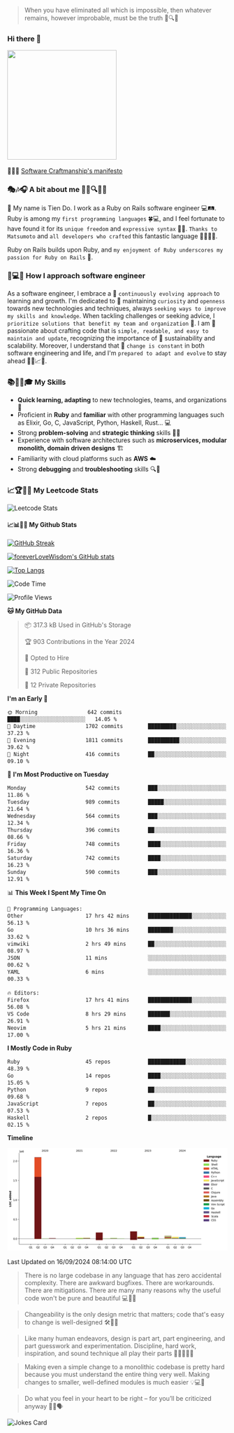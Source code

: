 > When you have eliminated all which is impossible, then whatever remains, however improbable, must be the truth 🤔🔍💡
### Hi there 👋

<!--
**foreverLoveWisdom/foreverLoveWisdom** is a ✨ _special_ ✨ repository because its `README.md` (this file) appears on your GitHub profile.

Here are some ideas to get you started:

- 🔭 I’m currently working on ...
- 🌱 I’m currently learning ...
- 👯 I’m looking to collaborate on ...
- 🤔 I’m looking for help with ...
- 💬 Ask me about ...
- 📫 How to reach me: ...
- 😄 Pronouns: ...
- ⚡ Fun fact: ...
-->

<img src="https://codecondo.com/wp-content/uploads/2017/09/railslogo.png" width="250" height="250">

 📜🔨🌟 [Software Craftmanship's manifesto](http://manifesto.softwarecraftsmanship.org/)

### 🎭🎶🎧 A bit about me 🕵️‍♀️🔍🕵️‍♂️
👋 My name is Tien Do. I work as a Ruby on Rails software engineer 💻🛤️. Ruby is among my `first programming languages` 🍀💻, and I feel fortunate to have found it for its `unique freedom` and `expressive syntax` 🤗💬. `Thanks to Matsumoto` and `all developers who crafted` this fantastic language 🙏👨‍💻🌟.

Ruby on Rails builds upon Ruby, and `my enjoyment of Ruby underscores my passion for Ruby on Rails` 🤩.

### 🤔💻🔨 How I approach software engineer
As a software engineer, I embrace a 🔄 `continuously evolving approach` to learning and growth. I'm dedicated to 🤔 maintaining `curiosity` and `openness` towards new technologies and techniques, always `seeking ways to improve my skills and knowledge`. When tackling challenges or seeking advice, I `prioritize solutions that benefit my team and organization` 👥. I am 🎉 passionate about crafting code that is `simple, readable, and easy to maintain and update`, recognizing the importance of 🌱 sustainability and scalability. Moreover, I understand that 🌊 `change is constant` in both software engineering and life, and I'm `prepared to adapt and evolve` to stay ahead 🏃‍♂️📈🔄.

### 📚🧑‍💻🎓 My Skills
- **Quick learning, adapting** to new technologies, teams, and organizations 🚀
- Proficient in **Ruby** and **familiar** with other programming languages such as Elixir, Go, C, JavaScript, Python, Haskell, Rust... 💻
- Strong **problem-solving** and **strategic thinking** skills 🤔💡
- Experience with software architectures such as **microservices, modular monolith, domain driven designs** 🏗️
- Familiarity with cloud platforms such as **AWS** ☁️ 
- Strong **debugging** and **troubleshooting** skills 🔍🐞


### 📈🏆🧑‍💻 My Leetcode Stats
![Leetcode Stats](https://leetcard.jacoblin.cool/foreverLoveWisdom)

#### 📈📊👨‍💻  My Github Stats

[![GitHub Streak](https://github-readme-streak-stats.herokuapp.com/?user=foreverLoveWisdom&theme=dracula)](https://git.io/streak-stats)
&nbsp;
&nbsp;

[![foreverLoveWisdom's GitHub stats](https://github-readme-stats.vercel.app/api?username=foreverLoveWisdom&show_icons=true&theme=react&count_private=true)](https://github.com/anuraghazra/github-readme-stats)

[![Top Langs](https://github-readme-stats.vercel.app/api/top-langs/?username=foreverLoveWisdom&show_icons=true&theme=vue-dark)](https://github.com/anuraghazra/github-readme-stats)

<!--START_SECTION:waka-->
![Code Time](http://img.shields.io/badge/Code%20Time-3%2C286%20hrs%2018%20mins-blue)

![Profile Views](http://img.shields.io/badge/Profile%20Views-2-blue)

**🐱 My GitHub Data** 

> 📦 317.3 kB Used in GitHub's Storage 
 > 
> 🏆 903 Contributions in the Year 2024
 > 
> 💼 Opted to Hire
 > 
> 📜 312 Public Repositories 
 > 
> 🔑 12 Private Repositories 
 > 
**I'm an Early 🐤** 

```text
🌞 Morning                642 commits         ████░░░░░░░░░░░░░░░░░░░░░   14.05 % 
🌆 Daytime                1702 commits        █████████░░░░░░░░░░░░░░░░   37.23 % 
🌃 Evening                1811 commits        ██████████░░░░░░░░░░░░░░░   39.62 % 
🌙 Night                  416 commits         ██░░░░░░░░░░░░░░░░░░░░░░░   09.10 % 
```
📅 **I'm Most Productive on Tuesday** 

```text
Monday                   542 commits         ███░░░░░░░░░░░░░░░░░░░░░░   11.86 % 
Tuesday                  989 commits         █████░░░░░░░░░░░░░░░░░░░░   21.64 % 
Wednesday                564 commits         ███░░░░░░░░░░░░░░░░░░░░░░   12.34 % 
Thursday                 396 commits         ██░░░░░░░░░░░░░░░░░░░░░░░   08.66 % 
Friday                   748 commits         ████░░░░░░░░░░░░░░░░░░░░░   16.36 % 
Saturday                 742 commits         ████░░░░░░░░░░░░░░░░░░░░░   16.23 % 
Sunday                   590 commits         ███░░░░░░░░░░░░░░░░░░░░░░   12.91 % 
```


📊 **This Week I Spent My Time On** 

```text
💬 Programming Languages: 
Other                    17 hrs 42 mins      ██████████████░░░░░░░░░░░   56.13 % 
Go                       10 hrs 36 mins      ████████░░░░░░░░░░░░░░░░░   33.62 % 
vimwiki                  2 hrs 49 mins       ██░░░░░░░░░░░░░░░░░░░░░░░   08.97 % 
JSON                     11 mins             ░░░░░░░░░░░░░░░░░░░░░░░░░   00.62 % 
YAML                     6 mins              ░░░░░░░░░░░░░░░░░░░░░░░░░   00.33 % 

🔥 Editors: 
Firefox                  17 hrs 41 mins      ██████████████░░░░░░░░░░░   56.08 % 
VS Code                  8 hrs 29 mins       ███████░░░░░░░░░░░░░░░░░░   26.91 % 
Neovim                   5 hrs 21 mins       ████░░░░░░░░░░░░░░░░░░░░░   17.00 % 
```

**I Mostly Code in Ruby** 

```text
Ruby                     45 repos            ████████████░░░░░░░░░░░░░   48.39 % 
Go                       14 repos            ████░░░░░░░░░░░░░░░░░░░░░   15.05 % 
Python                   9 repos             ██░░░░░░░░░░░░░░░░░░░░░░░   09.68 % 
JavaScript               7 repos             ██░░░░░░░░░░░░░░░░░░░░░░░   07.53 % 
Haskell                  2 repos             █░░░░░░░░░░░░░░░░░░░░░░░░   02.15 % 
```



**Timeline**

![Lines of Code chart](https://raw.githubusercontent.com/foreverLoveWisdom/foreverLoveWisdom/main/assets/bar_graph.png)


 Last Updated on 16/09/2024 08:14:00 UTC
<!--END_SECTION:waka-->


> There is no large codebase in any language that has zero accidental complexity. There are awkward bugfixes. There are workarounds. There are mitigations.
> There are many many reasons why the useful code won't be pure and beautiful 💻🐞🤔

> Changeability is the only design metric that matters; code that's easy to change is well-designed 🛠️🔄🎨

> Like many human endeavors, design is part art, part engineering, and part guesswork and experimentation. Discipline, hard work, inspiration, and sound technique all play their parts 🎨🧑‍💻🔬🧪

> Mak­ing even a sim­ple change to a mono­lith­ic code­base is pret­ty hard because you must under­stand the entire thing very well. Mak­ing changes to small­er, well-defined mod­ules is much easier 💡💻🤔
 
 > Do what you feel in your heart to be right – for you’ll be criticized anyway 💖🙏🗣️ 
 
![Jokes Card](https://readme-jokes.vercel.app/api)
